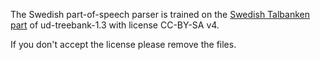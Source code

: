 The Swedish part-of-speech parser is trained on the [Swedish Talbanken part](https://github.com/UniversalDependencies/UD_Swedish "Talbanken (Einarsson, 1976)") of ud-treebank-1.3 with license CC-BY-SA v4.

If you don't accept the license please remove the files.


